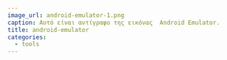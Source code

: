 ```yaml
---
image_url: android-emulator-1.png
caption: Αυτό είναι αντίγραφο της εικόνας  Android Emulator.
title: android-emulator
categories:
  - tools
---
```

